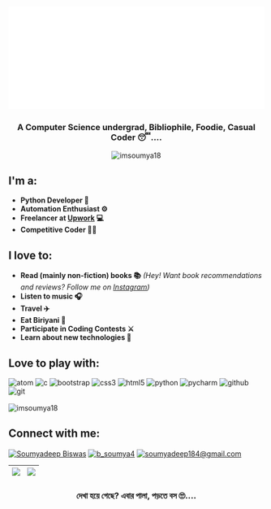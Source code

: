<img src='https://github.com/imsoumya18/imsoumya18/raw/main/svg.svg'>

<h3 align="center">A Computer Science undergrad, Bibliophile, Foodie, Casual Coder 😴....</h3>
<p align="center"> <img src="https://komarev.com/ghpvc/?username=imsoumya18&label=Profile%20views&color=0e75b6&style=flat" alt="imsoumya18" /> </p>

## I'm a:
 - **Python Developer 🐍**
 - **Automation Enthusiast ⚙️**
 - **Freelancer at [Upwork](https://www.upwork.com/o/profiles/users/~01dfd208b466fa8f0b/) 💻**
 - **Competitive Coder 🐱‍💻**

## I love to:
 - **Read (mainly non-fiction) books 📚**
  *(Hey! Want book recommendations and reviews?*
  *Follow me on [Instagram](https://www.instagram.com/b_soumya4/))*
 - **Listen to music 🎧**
 - **Travel ✈️**
 - **Eat Biriyani 🤤**
 - **Participate in Coding Contests ⚔️**
 - **Learn about new technologies 🤔**

## Love to play with:
<p align="left">
 <img src="https://upload.wikimedia.org/wikipedia/commons/e/e2/Atom_1.0_icon.png" alt="atom" width="30" height="30"/> 
 <img src="https://cdn.iconscout.com/icon/free/png-512/c-programming-569564.png" alt="c" width="30" height="30"/> 
 <img src="https://img.icons8.com/color/452/bootstrap.png" alt="bootstrap" width="35" height="35"/> 
 <img src="https://cdn3.iconfinder.com/data/icons/social-media-special/256/css3-512.png" alt="css3" width="30" height="30"/> 
 <img src="https://cdn1.iconfinder.com/data/icons/logotypes/32/badge-html-5-256.png" alt="html5" width="30" height="30"/> 
 <img src="https://cdn3.iconfinder.com/data/icons/logos-and-brands-adobe/512/267_Python-256.png" alt="python" width="30" height="30"/> 
 <img src="https://upload.wikimedia.org/wikipedia/commons/thumb/a/a1/PyCharm_Logo.svg/768px-PyCharm_Logo.svg.png" alt="pycharm" width="30" height="30"/> 
 <img src="https://www.flaticon.com/svg/static/icons/svg/733/733553.svg" alt="github" width="30" height="30"/> 
 <img src="https://upload.wikimedia.org/wikipedia/commons/thumb/3/3f/Git_icon.svg/146px-Git_icon.svg.png" alt="git" width="30" height="30"></p>

<p><img align="center" src="https://github-readme-stats.vercel.app/api/top-langs/?username=imsoumya18&layout=compact" alt="imsoumya18" /></p>
 
## Connect with me:
<p align="left">
<a href="https://www.linkedin.com/in/soumyadeep-biswas-4345a417b/" target="blank"><img align="center" src="https://www.flaticon.com/svg/static/icons/svg/174/174857.svg" alt="Soumyadeep Biswas" height="30" width="40" /></a>
<a href="https://www.instagram.com/b_soumya4/" target="blank"><img align="center" src="https://www.flaticon.com/svg/static/icons/svg/2111/2111463.svg" alt="b_soumya4" height="30" width="40" /></a>
<a href="mailto:soumyadeep184@gmail.com"><img align="center" src="https://www.flaticon.com/svg/static/icons/svg/732/732200.svg" alt="soumyadeep184@gmail.com" height="30" width="40" /></a>
</p>

|<img src="https://github-readme-stats.vercel.app/api?username=imsoumya18&&show_icons=true&count_private=true"/>|<img src="https://github-readme-streak-stats.herokuapp.com/?user=imsoumya18"/>|
|---|---|

<h3 align="center">দেখা হয়ে গেছে? এবার পালা, পড়তে বস 🙄....</h3>

